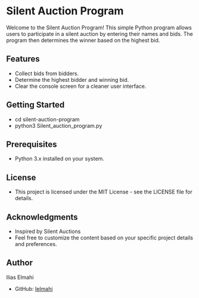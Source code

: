 # Silent Auction Program

Welcome to the Silent Auction Program! This simple Python program allows users to participate in a silent auction by entering their names and bids. The program then determines the winner based on the highest bid.

## Features

- Collect bids from bidders.
- Determine the highest bidder and winning bid.
- Clear the console screen for a cleaner user interface.


## Getting Started

- cd silent-auction-program
- python3 Silent_auction_program.py

## Prerequisites

- Python 3.x installed on your system.

## License
- This project is licensed under the MIT License - see the LICENSE file for details.

## Acknowledgments
- Inspired by Silent Auctions
- Feel free to customize the content based on your specific project details and preferences.

## Author

Ilias Elmahi

- GitHub: [Ielmahi](https://github.com/Ielmahi)
